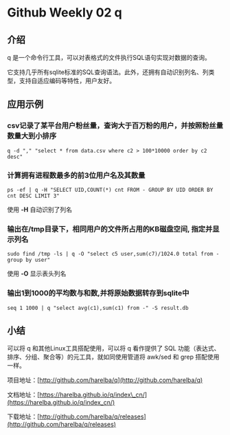 # Github Weekly 02 q



## 介绍

q 是一个命令行工具，可以对表格式的文件执行SQL语句实现对数据的查询。



它支持几乎所有sqlite标准的SQL查询语法。此外，还拥有自动识别列名、列类型，支持自适应编码等特性，用户友好。



## 应用示例



### csv记录了某平台用户粉丝量，查询大于百万粉的用户，并按照粉丝量数量大到小排序

    
    q -d "," "select * from data.csv where c2 > 100*10000 order by c2 desc"
    



### 计算拥有进程数最多的前3位用户名及其数量

    
    ps -ef | q -H "SELECT UID,COUNT(*) cnt FROM - GROUP BY UID ORDER BY cnt DESC LIMIT 3"
    

使用 **-H** 自动识别了列名

### 输出在/tmp目录下，相同用户的文件所占用的KB磁盘空间, 指定并显示列名

    
    sudo find /tmp -ls | q -O "select c5 user,sum(c7)/1024.0 total from - group by user"
    

使用 **-O** 显示表头列名

### 输出1到1000的平均数与和数,并将原始数据转存到sqlite中

    
    seq 1 1000 | q "select avg(c1),sum(c1) from -" -S result.db
    

## 小结

可以将 q 和其他Linux工具搭配使用，可以将 q 看作提供了 SQL 功能（表达式、排序、分组、聚合等）的元工具，就如同使用管道将 awk/sed 和 grep 搭配使用一样。



项目地址：[http://github.com/harelba/q](http://github.com/harelba/q)

文档地址：[https://harelba.github.io/q/index\_cn/](https://harelba.github.io/q/index_cn/)

下载地址：[http://github.com/harelba/q/releases](http://github.com/harelba/q/releases)

